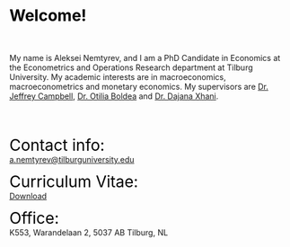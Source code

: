 <!-- HOME CONTENTS -->

 <!-- Styling -->
<style> 
a {
    color: var(--link-color);
}

em { 
    font-size: 28px; font-style: normal; font-family: var(--title-font) ;
    color: black; 
} 

h1,h2,h3,h4,h5.h6 {
    font-style: normal; font-family: var(--title-font) ;
    color: black;
}

</style>

<!-- Actual text-->
<div style="text-align: left;"> <h1>Welcome!</h1> </div>

</br>

My name is Aleksei Nemtyrev, and I am a PhD Candidate in Economics at the Econometrics and Operations Research department at Tilburg University. My academic interests are in macroeconomics, macroeconometrics and monetary economics. My supervisors are <a href="http://www.jyrc.org">Dr. Jeffrey Campbell</a>, 
<a href="https://sites.google.com/site/otiliaboldea/" >Dr. Otilia Boldea</a> and <a href="https://sites.google.com/view/dajanaxhani/home" >Dr. Dajana Xhani</a>.

<br /><br />

<p> <span> <em>Contact info:</em> </span> <br />  <a href="mailto:a.nemtyrev@tilburguniversity.edu">a.nemtyrev@tilburguniversity.edu </a> </p>
<p> <span> <em>Curriculum Vitae:</em> </span> <br /> <a href="/files/cv.pdf">Download</a> </p>
<p> <span> <em>Office:</em> </span> <br /> K553, Warandelaan 2, 5037 AB Tilburg, NL </p>
